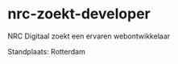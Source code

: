 nrc-zoekt-developer
===================

NRC Digitaal zoekt een ervaren webontwikkelaar

Standplaats: Rotterdam